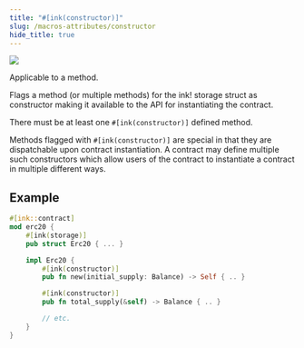 ```yaml
---
title: "#[ink(constructor)]"
slug: /macros-attributes/constructor
hide_title: true
---
```


<img src="/img/title/text/constructor.svg" className="titlePic" />

Applicable to a method.

Flags a method (or multiple methods) for the ink! storage struct as constructor making it available to the API for instantiating the contract.

There must be at least one `#[ink(constructor)]` defined method.

Methods flagged with `#[ink(constructor)]` are special in that they are dispatchable
upon contract instantiation. A contract may define multiple such constructors which
allow users of the contract to instantiate a contract in multiple different ways.


## Example

```rust
#[ink::contract]
mod erc20 {
    #[ink(storage)]
    pub struct Erc20 { ... }

    impl Erc20 {
        #[ink(constructor)]
        pub fn new(initial_supply: Balance) -> Self { .. }

        #[ink(constructor)]
        pub fn total_supply(&self) -> Balance { .. }

        // etc.
    }
}
```
